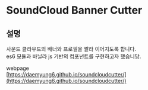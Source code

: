 # SoundCloud Banner Cutter
## 설명

사운드 클라우드의 배너와 프로필을 짤라 이어지도록 합니다.  
es6 모듈과 바닐라 js 기반의 컴포넌트를 구현하고자 했습니당.  
  
webpage  
[https://daemyung6.github.io/soundcloudcutter/](https://daemyung6.github.io/soundcloudcutter/)